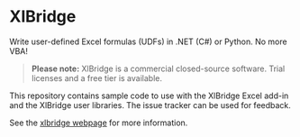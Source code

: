 # XlBridge

Write user-defined Excel formulas (UDFs) in .NET (C#) or Python. No more VBA! 

> **Please note:** XlBridge is a commercial closed-source software. Trial licenses and a free tier is available.

This repository contains sample code to use with the XlBridge Excel add-in and the XlBridge user libraries. The issue tracker can be used for feedback.

See the [xlbridge webpage](https://qaplix.se/xlbridge) for more information.
